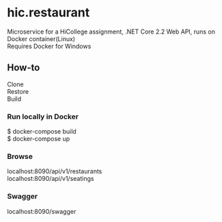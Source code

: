 # hic.restaurant
Microservice for a HiCollege assignment, .NET Core 2.2 Web API, runs on Docker container(Linux)  
Requires Docker for Windows
## How-to
Clone  
Restore  
Build
### Run locally in Docker
$ docker-compose build  
$ docker-compose up
### Browse 
localhost:8090/api/v1/restaurants  
localhost:8090/api/v1/seatings
### Swagger
localhost:8090/swagger
